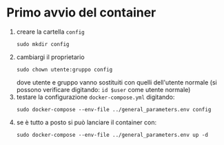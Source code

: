 # Primo avvio del container
1. creare la cartella `config` 
   ```
   sudo mkdir config
   ```
2. cambiargi il proprietario
   ```
   sudo chown utente:gruppo config
   ```
   dove utente e gruppo vanno sostituiti con quelli dell'utente normale (si possono verificare digitando: `id $user` come utente normale)
3. testare la configurazione `docker-compose.yml` digitando:
   ```
   sudo docker-compose --env-file ../general_parameters.env config
   ```
4. se è tutto a posto si può lanciare il container con:
   ```
   sudo docker-compose --env-file ../general_parameters.env up -d
   ```
